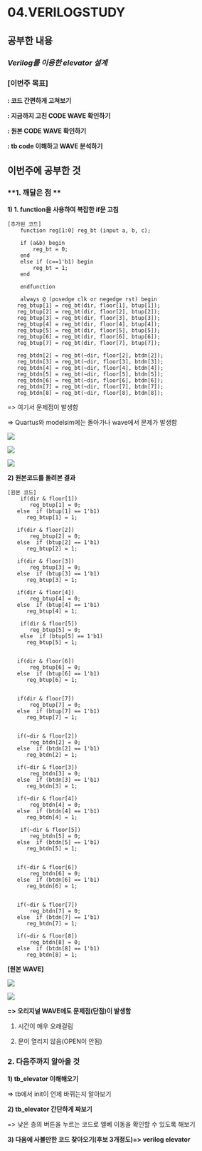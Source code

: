 # 04.VERILOGSTUDY
## 공부한 내용

### ***Verilog를 이용한 elevator 설계***


### **[이번주 목표]**

**: 코드 간편하게 고쳐보기**

**: 지금까지 고친 CODE WAVE 확인하기**

**: 원본 CODE WAVE 확인하기**

**: tb code 이해하고 WAVE 분석하기**


## 이번주에 공부한 것

### **1.  깨달은 점 **

**1) 1. function을 사용하여 복잡한 if문 고침**
```
[추가된 코드]
    function reg[1:0] reg_bt (input a, b, c);

    if (a&b) begin
        reg_bt = 0;
    end
    else if (c==1'b1) begin
        reg_bt = 1;
    end
    
    endfunction
    
    always @ (posedge clk or negedge rst) begin
   reg_btup[1] = reg_bt(dir, floor[1], btup[1]);
   reg_btup[2] = reg_bt(dir, floor[2], btup[2]);
   reg_btup[3] = reg_bt(dir, floor[3], btup[3]);
   reg_btup[4] = reg_bt(dir, floor[4], btup[4]);
   reg_btup[5] = reg_bt(dir, floor[5], btup[5]);
   reg_btup[6] = reg_bt(dir, floor[6], btup[6]);
   reg_btup[7] = reg_bt(dir, floor[7], btup[7]);

   reg_btdn[2] = reg_bt(~dir, floor[2], btdn[2]);
   reg_btdn[3] = reg_bt(~dir, floor[3], btdn[3]);
   reg_btdn[4] = reg_bt(~dir, floor[4], btdn[4]);
   reg_btdn[5] = reg_bt(~dir, floor[5], btdn[5]);
   reg_btdn[6] = reg_bt(~dir, floor[6], btdn[6]);
   reg_btdn[7] = reg_bt(~dir, floor[7], btdn[7]);
   reg_btdn[8] = reg_bt(~dir, floor[8], btdn[8]); 
```
=> 여기서 문제점이 발생함

=> Quartus와 modelsim에는 돌아가나 wave에서 문제가 발생함

![](https://github.com/hanbyeol-lab/VERILOG_STUDY/blob/master/image05.png)

![](https://github.com/hanbyeol-lab/VERILOG_STUDY/blob/master/image06.png)

![](https://github.com/hanbyeol-lab/VERILOG_STUDY/blob/master/image07.png)

**2) 원본코드를 돌려본 결과**
```
[원본 코드]
    if(dir & floor[1])
       reg_btup[1] = 0;   
   else  if (btup[1] == 1'b1)
      reg_btup[1] = 1;
      
   if(dir & floor[2])
       reg_btup[2] = 0;   
   else  if (btup[2] == 1'b1)
      reg_btup[2] = 1;
      
   if(dir & floor[3])
       reg_btup[3] = 0;   
   else  if (btup[3] == 1'b1)
      reg_btup[3] = 1;
      
   if(dir & floor[4])
       reg_btup[4] = 0;   
   else  if (btup[4] == 1'b1)
      reg_btup[4] = 1;
      
    if(dir & floor[5])
       reg_btup[5] = 0;   
    else  if (btup[5] == 1'b1)
      reg_btup[5] = 1;
      
     
   if(dir & floor[6])
       reg_btup[6] = 0;   
   else  if (btup[6] == 1'b1)
      reg_btup[6] = 1; 
      
   
   if(dir & floor[7])
       reg_btup[7] = 0;   
   else  if (btup[7] == 1'b1)
      reg_btup[7] = 1;   
      
      
   if(~dir & floor[2])
       reg_btdn[2] = 0;   
   else  if (btdn[2] == 1'b1)
      reg_btdn[2] = 1;
      
   if(~dir & floor[3])
       reg_btdn[3] = 0;   
   else  if (btdn[3] == 1'b1)
      reg_btdn[3] = 1;
      
   if(~dir & floor[4])
       reg_btdn[4] = 0;   
   else  if (btdn[4] == 1'b1)
      reg_btdn[4] = 1;
      
    if(~dir & floor[5])
       reg_btdn[5] = 0;   
   else  if (btdn[5] == 1'b1)
      reg_btdn[5] = 1;
      
     
   if(~dir & floor[6])
       reg_btdn[6] = 0;   
   else  if (btdn[6] == 1'b1)
      reg_btdn[6] = 1; 
      
   
   if(~dir & floor[7])
       reg_btdn[7] = 0;   
   else  if (btdn[7] == 1'b1)
      reg_btdn[7] = 1;   
      
   if(~dir & floor[8])
       reg_btdn[8] = 0;   
   else  if (btdn[8] == 1'b1)
      reg_btdn[8] = 1;   

```

**[원본 WAVE]**

![](https://github.com/hanbyeol-lab/VERILOG_STUDY/blob/master/image08.png)

![](https://github.com/hanbyeol-lab/VERILOG_STUDY/blob/master/image09.png)

**=> 오리지널 WAVE에도 문제점(단점)이 발생함**

1) 시간이 매우 오래걸림

2) 문이 열리지 않음(OPEN이 안됨)


### **2.  다음주까지 알아올 것**

**1) tb_elevator 이해해오기**

=> tb에서 init이 언제 바뀌는지 알아보기

**2) tb_elevator 간단하게 짜보기**

=> 낮은 층의 버튼을 누르는 코드로 엘베 이동을 확인할 수 있도록 해보기

**3) 다음에 사볼만한 코드 찾아오기(후보 3개정도)=> verilog elevator**
